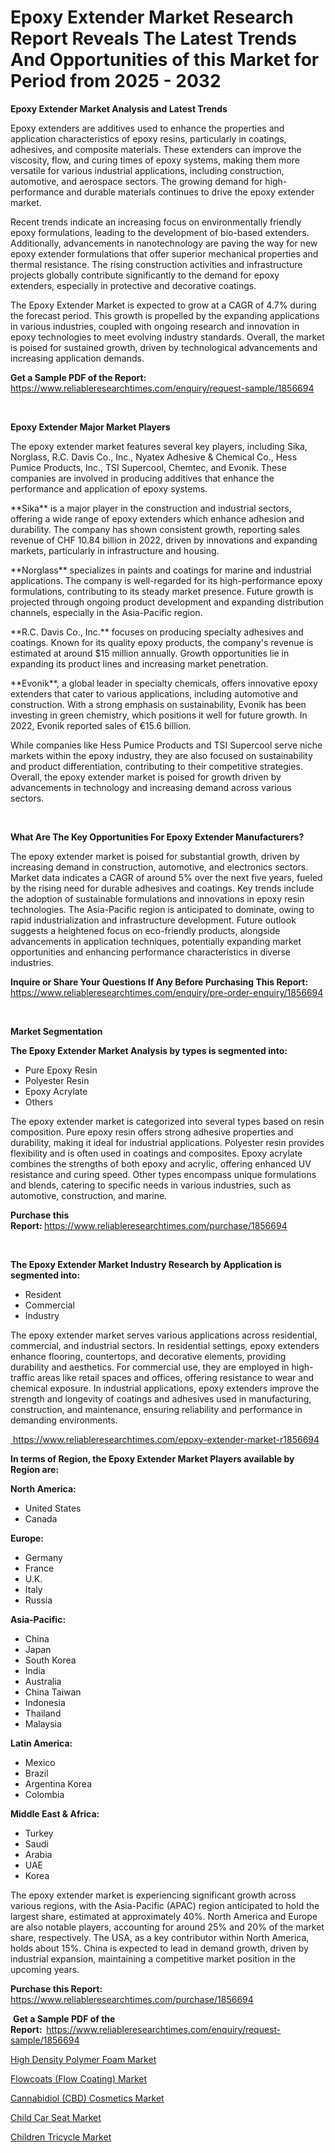 <p><h1>Epoxy Extender Market Research Report Reveals The Latest Trends And Opportunities of this Market for Period from 2025 - 2032</h1></p><p><strong>Epoxy Extender Market Analysis and Latest Trends</strong></p>
<p><p>Epoxy extenders are additives used to enhance the properties and application characteristics of epoxy resins, particularly in coatings, adhesives, and composite materials. These extenders can improve the viscosity, flow, and curing times of epoxy systems, making them more versatile for various industrial applications, including construction, automotive, and aerospace sectors. The growing demand for high-performance and durable materials continues to drive the epoxy extender market.</p><p>Recent trends indicate an increasing focus on environmentally friendly epoxy formulations, leading to the development of bio-based extenders. Additionally, advancements in nanotechnology are paving the way for new epoxy extender formulations that offer superior mechanical properties and thermal resistance. The rising construction activities and infrastructure projects globally contribute significantly to the demand for epoxy extenders, especially in protective and decorative coatings.</p><p>The Epoxy Extender Market is expected to grow at a CAGR of 4.7% during the forecast period. This growth is propelled by the expanding applications in various industries, coupled with ongoing research and innovation in epoxy technologies to meet evolving industry standards. Overall, the market is poised for sustained growth, driven by technological advancements and increasing application demands.</p></p>
<p><strong>Get a Sample PDF of the Report:&nbsp;</strong> <a href="https://www.reliableresearchtimes.com/enquiry/request-sample/1856694?utm_campaign=1994&utm_medium=2&utm_source=Github&utm_content=ia&utm_term=08012025&utm_id=epoxy-extender">https://www.reliableresearchtimes.com/enquiry/request-sample/1856694</a></p>
<p>&nbsp;</p>
<p><strong>Epoxy Extender Major Market Players</strong></p>
<p><p>The epoxy extender market features several key players, including Sika, Norglass, R.C. Davis Co., Inc., Nyatex Adhesive & Chemical Co., Hess Pumice Products, Inc., TSI Supercool, Chemtec, and Evonik. These companies are involved in producing additives that enhance the performance and application of epoxy systems.</p><p>**Sika** is a major player in the construction and industrial sectors, offering a wide range of epoxy extenders which enhance adhesion and durability. The company has shown consistent growth, reporting sales revenue of CHF 10.84 billion in 2022, driven by innovations and expanding markets, particularly in infrastructure and housing.</p><p>**Norglass** specializes in paints and coatings for marine and industrial applications. The company is well-regarded for its high-performance epoxy formulations, contributing to its steady market presence. Future growth is projected through ongoing product development and expanding distribution channels, especially in the Asia-Pacific region.</p><p>**R.C. Davis Co., Inc.** focuses on producing specialty adhesives and coatings. Known for its quality epoxy products, the company's revenue is estimated at around $15 million annually. Growth opportunities lie in expanding its product lines and increasing market penetration.</p><p>**Evonik**, a global leader in specialty chemicals, offers innovative epoxy extenders that cater to various applications, including automotive and construction. With a strong emphasis on sustainability, Evonik has been investing in green chemistry, which positions it well for future growth. In 2022, Evonik reported sales of €15.6 billion.</p><p>While companies like Hess Pumice Products and TSI Supercool serve niche markets within the epoxy industry, they are also focused on sustainability and product differentiation, contributing to their competitive strategies. Overall, the epoxy extender market is poised for growth driven by advancements in technology and increasing demand across various sectors.</p></p>
<p>&nbsp;</p>
<p><strong>What Are The Key Opportunities For Epoxy Extender Manufacturers?</strong></p>
<p><p>The epoxy extender market is poised for substantial growth, driven by increasing demand in construction, automotive, and electronics sectors. Market data indicates a CAGR of around 5% over the next five years, fueled by the rising need for durable adhesives and coatings. Key trends include the adoption of sustainable formulations and innovations in epoxy resin technologies. The Asia-Pacific region is anticipated to dominate, owing to rapid industrialization and infrastructure development. Future outlook suggests a heightened focus on eco-friendly products, alongside advancements in application techniques, potentially expanding market opportunities and enhancing performance characteristics in diverse industries.</p></p>
<p><strong>Inquire or Share Your Questions If Any Before Purchasing This Report:</strong> <a href="https://www.reliableresearchtimes.com/enquiry/pre-order-enquiry/1856694?utm_campaign=1994&utm_medium=2&utm_source=Github&utm_content=ia&utm_term=08012025&utm_id=epoxy-extender">https://www.reliableresearchtimes.com/enquiry/pre-order-enquiry/1856694</a></p>
<p>&nbsp;</p>
<p><strong>Market Segmentation</strong></p>
<p><strong>The Epoxy Extender Market Analysis by types is segmented into:</strong></p>
<p><ul><li>Pure Epoxy Resin</li><li>Polyester Resin</li><li>Epoxy Acrylate</li><li>Others</li></ul></p>
<p><p>The epoxy extender market is categorized into several types based on resin composition. Pure epoxy resin offers strong adhesive properties and durability, making it ideal for industrial applications. Polyester resin provides flexibility and is often used in coatings and composites. Epoxy acrylate combines the strengths of both epoxy and acrylic, offering enhanced UV resistance and curing speed. Other types encompass unique formulations and blends, catering to specific needs in various industries, such as automotive, construction, and marine.</p></p>
<p><strong>Purchase this Report:&nbsp;</strong><a href="https://www.reliableresearchtimes.com/purchase/1856694?utm_campaign=1994&utm_medium=2&utm_source=Github&utm_content=ia&utm_term=08012025&utm_id=epoxy-extender">https://www.reliableresearchtimes.com/purchase/1856694</a></p>
<p>&nbsp;</p>
<p><strong>The Epoxy Extender Market Industry Research by Application is segmented into:</strong></p>
<p><ul><li>Resident</li><li>Commercial</li><li>Industry</li></ul></p>
<p><p>The epoxy extender market serves various applications across residential, commercial, and industrial sectors. In residential settings, epoxy extenders enhance flooring, countertops, and decorative elements, providing durability and aesthetics. For commercial use, they are employed in high-traffic areas like retail spaces and offices, offering resistance to wear and chemical exposure. In industrial applications, epoxy extenders improve the strength and longevity of coatings and adhesives used in manufacturing, construction, and maintenance, ensuring reliability and performance in demanding environments.</p></p>
<p><a href="https://www.reliableresearchtimes.com/epoxy-extender-market-r1856694?utm_campaign=1994&utm_medium=2&utm_source=Github&utm_content=ia&utm_term=08012025&utm_id=epoxy-extender">&nbsp;https://www.reliableresearchtimes.com/epoxy-extender-market-r1856694</a></p>
<p><strong>In terms of Region, the Epoxy Extender Market Players available by Region are:</strong></p>
<p>
    <p> <strong> North America: </strong>
        <ul>
            <li>United States</li>
            <li>Canada</li>
        </ul>
        </p> 
    <p> <strong> Europe: </strong>
        <ul>
            <li>Germany</li>
            <li>France</li>
            <li>U.K.</li>
            <li>Italy</li>
            <li>Russia</li>
        </ul>
        </p> 
    <p> <strong> Asia-Pacific: </strong>
        <ul>
            <li>China</li>
            <li>Japan</li>
            <li>South Korea</li>
            <li>India</li>
            <li>Australia</li>
            <li>China Taiwan</li>
            <li>Indonesia</li>
            <li>Thailand</li>
            <li>Malaysia</li>
        </ul>
        </p> 
    <p> <strong> Latin America: </strong>
        <ul>
            <li>Mexico</li>
            <li>Brazil</li>
            <li>Argentina Korea</li>
            <li>Colombia</li>
        </ul>
        </p> 
    <p> <strong> Middle East & Africa: </strong>
        <ul>
            <li>Turkey</li>
            <li>Saudi</li>
            <li>Arabia</li>
            <li>UAE</li>
            <li>Korea</li>
        </ul>
    </p>
    </p>
<p><p>The epoxy extender market is experiencing significant growth across various regions, with the Asia-Pacific (APAC) region anticipated to hold the largest share, estimated at approximately 40%. North America and Europe are also notable players, accounting for around 25% and 20% of the market share, respectively. The USA, as a key contributor within North America, holds about 15%. China is expected to lead in demand growth, driven by industrial expansion, maintaining a competitive market position in the upcoming years.</p></p>
<p><strong>Purchase this Report: </strong><a href="https://www.reliableresearchtimes.com/purchase/1856694?utm_campaign=1994&utm_medium=2&utm_source=Github&utm_content=ia&utm_term=08012025&utm_id=epoxy-extender">https://www.reliableresearchtimes.com/purchase/1856694</a></p>
<p>&nbsp;<strong>Get a Sample PDF of the Report:&nbsp;&nbsp;</strong><a href="https://www.reliableresearchtimes.com/enquiry/request-sample/1856694?utm_campaign=1994&utm_medium=2&utm_source=Github&utm_content=ia&utm_term=08012025&utm_id=epoxy-extender">https://www.reliableresearchtimes.com/enquiry/request-sample/1856694</a></p>
<p><strong></strong></p>
<p><p><a href="https://www.linkedin.com/pulse/high-density-polymer-foam-market2025-2032-industry-db95f?utm_campaign=1994&utm_medium=2&utm_source=Github&utm_content=ia&utm_term=08012025&utm_id=epoxy-extender">High Density Polymer Foam Market</a></p><p><a href="https://www.linkedin.com/pulse/future-revenue-growth-flowcoats-flow-coating-market-74rqf?utm_campaign=1994&utm_medium=2&utm_source=Github&utm_content=ia&utm_term=08012025&utm_id=epoxy-extender">Flowcoats (Flow Coating) Market</a></p><p><a href="https://www.linkedin.com/pulse/cannabidiol-cbd-cosmetics-market-size-estimated-grow-km2af?utm_campaign=1994&utm_medium=2&utm_source=Github&utm_content=ia&utm_term=08012025&utm_id=epoxy-extender">Cannabidiol (CBD) Cosmetics Market</a></p><p><a href="https://www.linkedin.com/pulse/child-car-seat-market-booms-148-growth-rate-2032-key-drivers-tdgcf?utm_campaign=1994&utm_medium=2&utm_source=Github&utm_content=ia&utm_term=08012025&utm_id=epoxy-extender">Child Car Seat Market</a></p><p><a href="https://www.linkedin.com/pulse/forecasting-future-in-depth-analysis-children-tricycle-market-9cuhf?utm_campaign=1994&utm_medium=2&utm_source=Github&utm_content=ia&utm_term=08012025&utm_id=epoxy-extender">Children Tricycle Market</a></p></p>